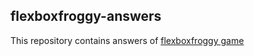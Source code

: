 ## flexboxfroggy-answers

This repository contains answers of [flexboxfroggy game](https://flexboxfroggy.com/)
